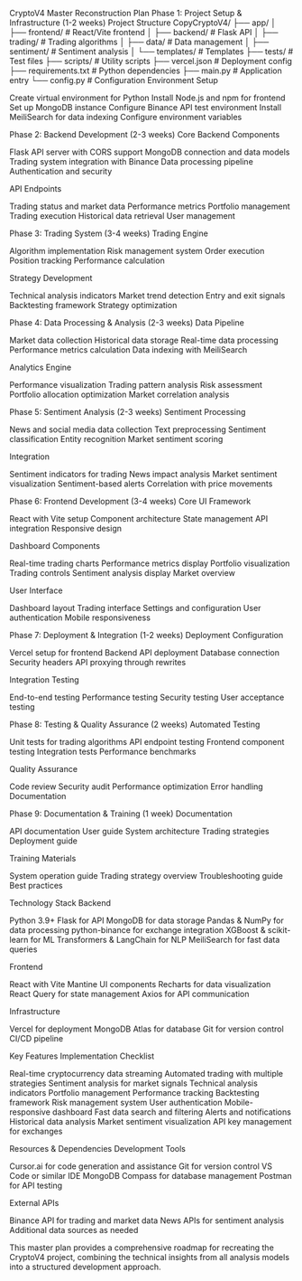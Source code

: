 CryptoV4 Master Reconstruction Plan
Phase 1: Project Setup & Infrastructure (1-2 weeks)
Project Structure
CopyCryptoV4/
├── app/
│   ├── frontend/      # React/Vite frontend
│   ├── backend/       # Flask API
│   ├── trading/       # Trading algorithms
│   ├── data/          # Data management
│   ├── sentiment/     # Sentiment analysis
│   └── templates/     # Templates
├── tests/             # Test files
├── scripts/           # Utility scripts
├── vercel.json        # Deployment config
├── requirements.txt   # Python dependencies
├── main.py            # Application entry
└── config.py          # Configuration
Environment Setup

Create virtual environment for Python
Install Node.js and npm for frontend
Set up MongoDB instance
Configure Binance API test environment
Install MeiliSearch for data indexing
Configure environment variables

Phase 2: Backend Development (2-3 weeks)
Core Backend Components

Flask API server with CORS support
MongoDB connection and data models
Trading system integration with Binance
Data processing pipeline
Authentication and security

API Endpoints

Trading status and market data
Performance metrics
Portfolio management
Trading execution
Historical data retrieval
User management

Phase 3: Trading System (3-4 weeks)
Trading Engine

Algorithm implementation
Risk management system
Order execution
Position tracking
Performance calculation

Strategy Development

Technical analysis indicators
Market trend detection
Entry and exit signals
Backtesting framework
Strategy optimization

Phase 4: Data Processing & Analysis (2-3 weeks)
Data Pipeline

Market data collection
Historical data storage
Real-time data processing
Performance metrics calculation
Data indexing with MeiliSearch

Analytics Engine

Performance visualization
Trading pattern analysis
Risk assessment
Portfolio allocation optimization
Market correlation analysis

Phase 5: Sentiment Analysis (2-3 weeks)
Sentiment Processing

News and social media data collection
Text preprocessing
Sentiment classification
Entity recognition
Market sentiment scoring

Integration

Sentiment indicators for trading
News impact analysis
Market sentiment visualization
Sentiment-based alerts
Correlation with price movements

Phase 6: Frontend Development (3-4 weeks)
Core UI Framework

React with Vite setup
Component architecture
State management
API integration
Responsive design

Dashboard Components

Real-time trading charts
Performance metrics display
Portfolio visualization
Trading controls
Sentiment analysis display
Market overview

User Interface

Dashboard layout
Trading interface
Settings and configuration
User authentication
Mobile responsiveness

Phase 7: Deployment & Integration (1-2 weeks)
Deployment Configuration

Vercel setup for frontend
Backend API deployment
Database connection
Security headers
API proxying through rewrites

Integration Testing

End-to-end testing
Performance testing
Security testing
User acceptance testing

Phase 8: Testing & Quality Assurance (2 weeks)
Automated Testing

Unit tests for trading algorithms
API endpoint testing
Frontend component testing
Integration tests
Performance benchmarks

Quality Assurance

Code review
Security audit
Performance optimization
Error handling
Documentation

Phase 9: Documentation & Training (1 week)
Documentation

API documentation
User guide
System architecture
Trading strategies
Deployment guide

Training Materials

System operation guide
Trading strategy overview
Troubleshooting guide
Best practices

Technology Stack
Backend

Python 3.9+
Flask for API
MongoDB for data storage
Pandas & NumPy for data processing
python-binance for exchange integration
XGBoost & scikit-learn for ML
Transformers & LangChain for NLP
MeiliSearch for fast data queries

Frontend

React with Vite
Mantine UI components
Recharts for data visualization
React Query for state management
Axios for API communication

Infrastructure

Vercel for deployment
MongoDB Atlas for database
Git for version control
CI/CD pipeline

Key Features Implementation Checklist

 Real-time cryptocurrency data streaming
 Automated trading with multiple strategies
 Sentiment analysis for market signals
 Technical analysis indicators
 Portfolio management
 Performance tracking
 Backtesting framework
 Risk management system
 User authentication
 Mobile-responsive dashboard
 Fast data search and filtering
 Alerts and notifications
 Historical data analysis
 Market sentiment visualization
 API key management for exchanges

Resources & Dependencies
Development Tools

Cursor.ai for code generation and assistance
Git for version control
VS Code or similar IDE
MongoDB Compass for database management
Postman for API testing

External APIs

Binance API for trading and market data
News APIs for sentiment analysis
Additional data sources as needed

This master plan provides a comprehensive roadmap for recreating the CryptoV4 project, combining the technical insights from all analysis models into a structured development approach.